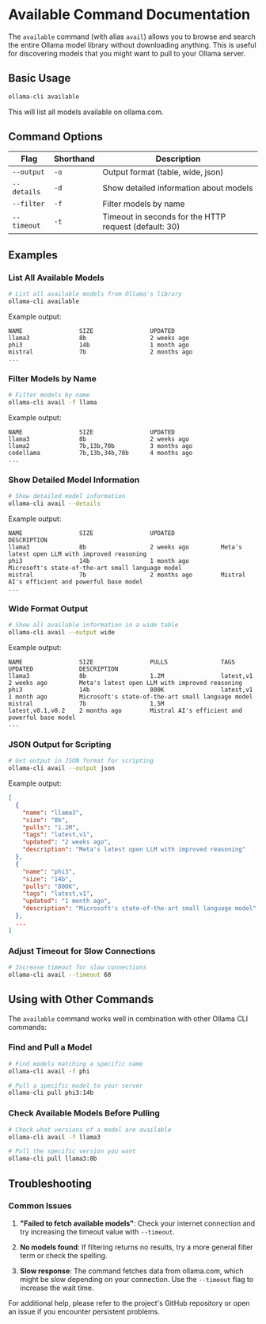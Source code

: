 # Available Command Documentation

The `available` command (with alias `avail`) allows you to browse and search the entire Ollama model library without downloading anything. This is useful for discovering models that you might want to pull to your Ollama server.

## Basic Usage

```bash
ollama-cli available
```

This will list all models available on ollama.com.

## Command Options

| Flag | Shorthand | Description |
|------|-----------|-------------|
| `--output` | `-o` | Output format (table, wide, json) |
| `--details` | `-d` | Show detailed information about models |
| `--filter` | `-f` | Filter models by name |
| `--timeout` | `-t` | Timeout in seconds for the HTTP request (default: 30) |

## Examples

### List All Available Models

```bash
# List all available models from Ollama's library
ollama-cli available
```

Example output:
```
NAME                SIZE                UPDATED
llama3              8b                  2 weeks ago
phi3                14b                 1 month ago
mistral             7b                  2 months ago
...
```

### Filter Models by Name

```bash
# Filter models by name
ollama-cli avail -f llama
```

Example output:
```
NAME                SIZE                UPDATED
llama3              8b                  2 weeks ago
llama2              7b,13b,70b          3 months ago
codellama           7b,13b,34b,70b      4 months ago
...
```

### Show Detailed Model Information

```bash
# Show detailed model information
ollama-cli avail --details
```

Example output:
```
NAME                SIZE                UPDATED             DESCRIPTION
llama3              8b                  2 weeks ago         Meta's latest open LLM with improved reasoning
phi3                14b                 1 month ago         Microsoft's state-of-the-art small language model
mistral             7b                  2 months ago        Mistral AI's efficient and powerful base model
...
```

### Wide Format Output

```bash
# Show all available information in a wide table
ollama-cli avail --output wide
```

Example output:
```
NAME                SIZE                PULLS               TAGS                UPDATED             DESCRIPTION
llama3              8b                  1.2M                latest,v1           2 weeks ago         Meta's latest open LLM with improved reasoning
phi3                14b                 800K                latest,v1           1 month ago         Microsoft's state-of-the-art small language model
mistral             7b                  1.5M                latest,v0.1,v0.2    2 months ago        Mistral AI's efficient and powerful base model
...
```

### JSON Output for Scripting

```bash
# Get output in JSON format for scripting
ollama-cli avail --output json
```

Example output:
```json
[
  {
    "name": "llama3",
    "size": "8b",
    "pulls": "1.2M",
    "tags": "latest,v1",
    "updated": "2 weeks ago",
    "description": "Meta's latest open LLM with improved reasoning"
  },
  {
    "name": "phi3",
    "size": "14b",
    "pulls": "800K",
    "tags": "latest,v1",
    "updated": "1 month ago",
    "description": "Microsoft's state-of-the-art small language model"
  },
  ...
]
```

### Adjust Timeout for Slow Connections

```bash
# Increase timeout for slow connections
ollama-cli avail --timeout 60
```

## Using with Other Commands

The `available` command works well in combination with other Ollama CLI commands:

### Find and Pull a Model

```bash
# Find models matching a specific name
ollama-cli avail -f phi

# Pull a specific model to your server
ollama-cli pull phi3:14b
```

### Check Available Models Before Pulling

```bash
# Check what versions of a model are available
ollama-cli avail -f llama3

# Pull the specific version you want
ollama-cli pull llama3:8b
```

## Troubleshooting

### Common Issues

1. **"Failed to fetch available models"**: Check your internet connection and try increasing the timeout value with `--timeout`.

2. **No models found**: If filtering returns no results, try a more general filter term or check the spelling.

3. **Slow response**: The command fetches data from ollama.com, which might be slow depending on your connection. Use the `--timeout` flag to increase the wait time.

For additional help, please refer to the project's GitHub repository or open an issue if you encounter persistent problems. 